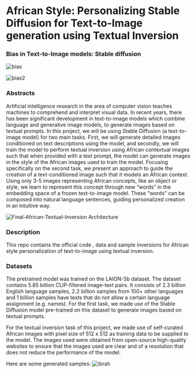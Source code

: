 # African Style: Personalizing Stable Diffusion for Text-to-Image generation using Textual Inversion


### Bias in Text-to-Image models: Stable diffusion

![bias](https://github.com/opeajayi/18655-Project/assets/87567056/e2646966-53e9-40b0-8550-ab81679a3dae)

![bias2](https://github.com/opeajayi/18655-Project/assets/87567056/b2847976-765d-4e36-af01-1f1cbcc0575a)

 



### Abstracts
Artificial intelligence research in the area of computer vision teaches machines to comprehend and interpret visual data. In recent years, there has been significant development in text-to-image models which combine language and generative image models, to generate images based on textual prompts. In this project, we will be using Stable Diffusion (a text-to-image model) for two main tasks. First, we will generate detailed images conditioned on text descriptions using the model, and secondly, we will train the model to perform textual inversion using African contextual images such that when provided with a text prompt, the model can generate images in the style of the African images used to train the model. Focusing specifically on the second task, we present an approach to guide the creation of a text-conditioned image such that it models an African context. Using only 3-5 images representing African concepts, like an object or style, we learn to represent this concept through new “words” in the embedding space of a frozen text-to-image model. These “words” can be composed into natural language sentences, guiding personalized creation in an intuitive way.

![Final-African-Textual-Inversion Architecture](https://github.com/opeajayi/18655-Project/assets/87567056/532778cc-dec6-44c0-a706-ad246d2eb7ba)

### Description
This repo contains the official code , data and sample inversions for African style personalization of text-to-image  using textual inversion.

### Datasets
The pretrained model was trained on the LAION-5b dataset. The dataset contains 5.85 billion CLIP-filtered image-text pairs. It consists of 2.3 billion English language samples, 2.2 billion samples from 100+ other languages and 1 billion samples have texts that do not allow a certain language assignment (e.g. names). For the first task, we made use of the Stable Diffusion model pre-trained on this dataset to generate images based on textual prompts. 

For the textual inversion task of this project, we made use of self-curated African images with pixel size of 512 x 512 as training data to be supplied to the model. The images used were obtained from open-source high-quality websites to ensure that the images used are clear and of a resolution that does not reduce the performance of the model. 

Here are some generated samples: 
![ibrah](https://github.com/opeajayi/18655-Project/assets/87567056/a32f6a08-92eb-4c98-be1b-dcd85e6a75e7)

